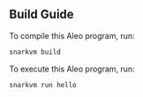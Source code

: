 
## Build Guide

To compile this Aleo program, run:
```bash
snarkvm build
```

To execute this Aleo program, run:
```bash
snarkvm run hello
```
